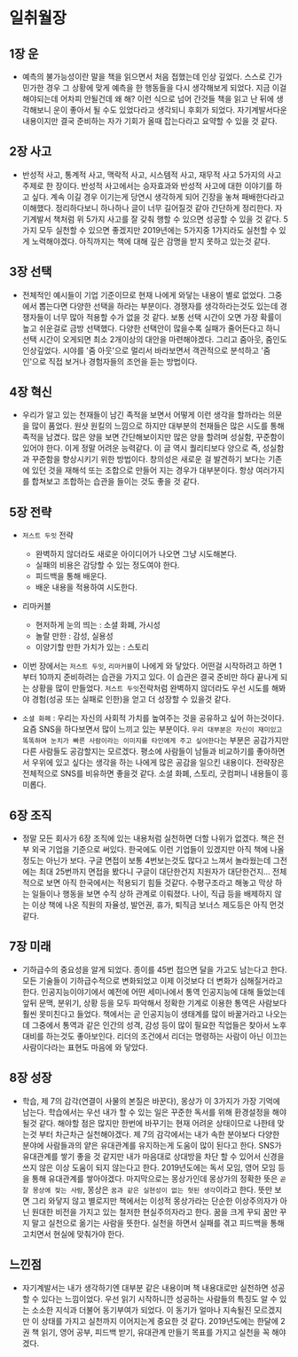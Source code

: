 # 일취월장

## 1장 운

- 예측의 불가능성이란 말을 책을 읽으면서 처음 접했는데 인상 깊었다. 스스로 긴가민가한 경우 그 상황에 맞게 예측을 한 행동들을 다시 생각해보게 되었다. 지금 이걸 해야되는데 어차피 안될건데 왜 해? 이런 식으로 넘어 간것들 책을 읽고 난 뒤에 생각해보니 운이 좋아서 될 수도 있었다라고 생각되니 후회가 되었다. 자기계발서다운 내용이지만 결국 준비하는 자가 기회가 올때 잡는다라고 요약할 수 있을 것 같다.

## 2장 사고

- 반성적 사고, 통계적 사고, 맥락적 사고, 시스템적 사고, 재무적 사고 5가지의 사고 주제로 한 장이다. 반성적 사고에서는 승자효과와 반성적 사고에 대한 이야기를 하고 싶다. 계속 이길 경우 이기는게 당연시 생각하게 되어 긴장을 놓쳐 패배한다라고 이해했다. 정리하다보니 하나하나 글이 너무 길어질것 같아 간단하게 정리한다. 자기계발서 책처럼 위 5가지 사고를 잘 갖춰 행할 수 있으면 성공할 수 있을 것 같다. 5가지 모두 실천할 수 있으면 좋겠지만 2019년에는 5가지중 1가지라도 실천할 수 있게 노력해야겠다. 아직까지는 책에 대해 깊은 감명을 받지 못하고 있는것 같다.

## 3장 선택

- 전체적인 예시들이 기업 기준이므로 현재 나에게 와닿는 내용이 별로 없었다. 그중에서 뽑는다면 다양한 선택을 하라는 부분이다. 경쟁자를 생각하라는것도 있는데 경쟁자들이 너무 많아 적용할 수가 없을 것 같다. 보통 선택 시간이 오면 가장 확률이 높고 쉬운걸로 금방 선택했다. 다양한 선택안이 많을수록 실패가 줄어든다고 하니 선택 시간이 오게되면 최소 2개이상의 대안을 마련해야겠다. 그리고 줌아웃, 줌인도 인상깊었다. 시야를 '줌 아웃'으로 멀리서 바라보면서 객관적으로 분석하고 '줌 인'으로 직접 보거나 경험자들의 조언을 듣는 방법이다.

## 4장 혁신

- 우리가 알고 있는 천재들이 남긴 족적을 보면서 어떻게 이런 생각을 할까라는 의문을 많이 품었다. 원샷 원킬의 느낌으로 하지만 대부분의 천재들은 많은 시도를 통해 족적을 남겼다. 많은 양을 보면 간단해보이지만 많은 양을 할려며 성실함, 꾸준함이 있어야 한다. 이게 정말 어려운 능력같다. 이 글 역시 퀄리티보다 양으로 즉, 성실함과 꾸준함을 향상시키기 위한 방법이다. 창의성은 새로운 걸 발견하기 보다는 기존에 있던 것을 재해석 또는 조합으로 만들어 지는 경우가 대부분이다. 항상 여러가지를 합쳐보고 조합하는 습관을 들이는 것도 좋을 것 같다.

## 5장 전략

- `저스트 두잇` 전략
  - 완벽하지 않더라도 새로운 아이디어가 나오면 그냥 시도해본다.
  - 실패의 비용은 감당할 수 있는 정도여야 한다.
  - 피드백을 통해 배운다.
  - 배운 내용을 적용하여 시도한다.

- 리마커블
  - 현저하게 눈의 띄는 : 소셜 화폐, 가시성
  - 놀랄 만한 : 감성, 실용성
  - 이양기할 만한 가치가 있는 : 스토리

- 이번 장에서는 `저스트 두잇`, `리마커블`이 나에게 와 닿았다. 어떤걸 시작하려고 하면 1부터 10까지 준비하려는 습관을 가지고 있다. 이 습관은 결국 준비만 하다 끝나게 되는 상황을 많이 만들었다. `저스트 두잇`전략처럼 완벽하지 않더라도 우선 시도를 해봐야 경험(성공 또는 실패로 인한)을 얻고 더 성장할 수 있을것 같다.
- `소셜 화페` : 우리는 자신의 사회적 가치를 높여주는 것을 공유하고 싶어 하는것이다. 요즘 SNS을 하다보면서 많이 느끼고 있는 부분이다. `우리 대부분은 자신이 재미있고 똑똑하며 눈치가 빠른 사람이라는 이미지를 타인에게 주고 싶어한다`는 부분은 공감가지만 다른 사람들도 공감할지는 모르겠다. 평소에 사람들이 남들과 비교하기를 좋아하면서 우위에 있고 싶다는 생각을 하는 나에게 많은 공감을 일으킨 내용이다. 전략장은 전체적으로 SNS를 비유하면 좋을것 같다. 소셜 화폐, 스토리, 굿컴퍼니 내용들이 흥미롭다.

## 6장 조직

- 정말 모든 회사가 6장 조직에 있는 내용처럼 실천하면 더할 나위가 없겠다. 책은 전부 외국 기업을 기준으로 써있다. 한국에도 이런 기업들이 있겠지만 아직 책에 나올 정도는 아닌가 보다. 구글 면접이 보통 4번보는것도 많다고 느껴서 놀라웠는데 그전에는 최대 25번까지 면접을 봤다니 구글이 대단한건지 지원자가 대단한건지... 전체적으로 보면 아직 한국에서는 적용되기 힘들 것같다. 수평구조라고 해놓고 막상 하는 일들이나 행동을 보면 수직 상하 관계로 이뤄졌다. 나이, 직급 등을 배제하지 않는 이상 책에 나온 직원의 자율성, 발언권, 휴가, 퇴직금 보너스 제도등은 아직 먼것 같다.

## 7장 미래

- 기하급수의 중요성을 알게 되었다. 종이를 45번 접으면 달을 가고도 남는다고 한다. 모든 기술들이 기하급수적으로 변화되었고 이제 이것보다 더 변화가 심해질거라고 한다. 인공지능이야기에서 예전에 어떤 세미나에서 통역 인공지능에 대해 들었는데 앞뒤 문맥, 분위기, 상황 등을 모두 파악해서 정확한 기계로 이용한 통역은 사람보다 훨씬 못미친다고 들었다. 책에서는 곧 인공지능이 생태계를 많이 바꿀거라고 나오는데 그중에서 통역과 같은 인간의 성격, 감성 등이 많이 필요한 직업들은 찾아서 노후 대비를 하는것도 좋아보인다. 리더의 조건에서 리더는 명령하는 사람이 아닌 이끄는 사람이다라는 표현도 마음에 와 닿았다.

## 8장 성장

- 학습, 제 7의 감각(연결이 사물의 본질은 바꾼다), 몽상가 이 3가지가 가장 기억에 남는다. 학습에서는 우선 내가 할 수 있는 일은 꾸준한 독서를 위해 환경설정을 해야 될것 같다. 해야할 점은 많지만 한번에 바꾸기는 현재 어려운 상태이므로 나한테 맞는것 부터 차근차근 실천해야겠다. 제 7의 감각에서는 내가 속한 분야보다 다양한 분야에 사람들과의 얕은 유대관계를 유지하는게 도움이 많이 된다고 한다. SNS가 유대관계를 쌓기 좋을 것 같지만 내가 마음대로 상대방을 차단 할 수 있어서 신경을 쓰지 않은 이상 도움이 되지 않는다고 한다. 2019년도에는 독서 모임, 영어 모임 등을 통해 유대관계를 쌓아야겠다. 마지막으로는 몽상가인데 몽상가의 정확한 뜻은 `곧잘 몽상에 젖는 사람`, 몽상은 `꿈과 같은 실현성이 없는 헛된 생각`이라고 한다. 뜻만 보면 그리 와닿지 않고 별로지만 책에서는 이성적 몽상가라는 단순한 이상주의자가 아닌 원대한 비전을 가지고 있는 철저한 현실주의자라고 한다. 꿈을 크게 꾸되 꿈만 꾸지 말고 실천으로 옮기는 사람을 뜻한다. 실천을 하면서 실패를 겪고 피드백을 통해 고치면서 현실에 맞춰가야 한다.

## 느낀점

- 자기계발서는 내가 생각하기엔 대부분 같은 내용이며 책 내용대로만 실천하면 성공할 수 있다는 느낌이었다. 우선 읽기 시작하니깐 성공하는 사람들의 특징도 알 수 있는 소소한 지식과 더불어 동기부여가 되었다. 이 동기가 얼마나 지속될진 모르겠지만 이 상태를 가지고 실천까지 이어지는게 중요한 것 같다. 2019년도에는 한달에 2권 책 읽기, 영어 공부, 피드백 받기, 유대관계 만들기 목표를 가지고 실천을 꼭 해야겠다.